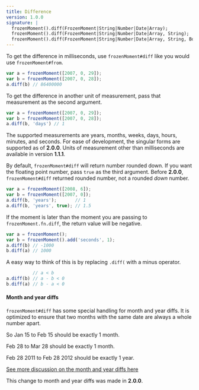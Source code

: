 ```yaml
---
title: Difference
version: 1.0.0
signature: |
  frozenMoment().diff(FrozenMoment|String|Number|Date|Array);
  frozenMoment().diff(FrozenMoment|String|Number|Date|Array, String);
  frozenMoment().diff(FrozenMoment|String|Number|Date|Array, String, Boolean);
---
```



To get the difference in milliseconds, use `frozenMoment#diff` like you would use `frozenMoment#from`.

```javascript
var a = frozenMoment([2007, 0, 29]);
var b = frozenMoment([2007, 0, 28]);
a.diff(b) // 86400000
```

To get the difference in another unit of measurement, pass that measurement as the second argument.

```javascript
var a = frozenMoment([2007, 0, 29]);
var b = frozenMoment([2007, 0, 28]);
a.diff(b, 'days') // 1
```

The supported measurements are years, months, weeks, days, hours, minutes, and seconds. For ease of development, the singular forms are supported as of **2.0.0**. Units of measurement other than milliseconds are available in version **1.1.1**.

By default, `frozenMoment#diff` will return number rounded down. If you want the floating point number, pass `true` as the third argument. Before **2.0.0**, `frozenMoment#diff` returned rounded number, not a rounded *down* number.

```javascript
var a = frozenMoment([2008, 6]);
var b = frozenMoment([2007, 0]);
a.diff(b, 'years');       // 1
a.diff(b, 'years', true); // 1.5
```

If the moment is later than the moment you are passing to `frozenMoment.fn.diff`, the return value will be negative.

```javascript
var a = frozenMoment();
var b = frozenMoment().add('seconds', 1);
a.diff(b) // -1000
b.diff(a) // 1000
```

A easy way to think of this is by replacing `.diff(` with a minus operator.

```javascript
          // a < b
a.diff(b) // a - b < 0
b.diff(a) // b - a < 0
```

#### Month and year diffs

`frozenMoment#diff` has some special handling for month and year diffs. It is optimized to ensure that two months with the same date are always a whole number apart.

So Jan 15 to Feb 15 should be exactly 1 month.

Feb 28 to Mar 28 should be exactly 1 month.

Feb 28 2011 to Feb 28 2012 should be exactly 1 year.

[See more discussion on the month and year diffs here](https://github.com/moment/moment/pull/571)

This change to month and year diffs was made in **2.0.0**.
